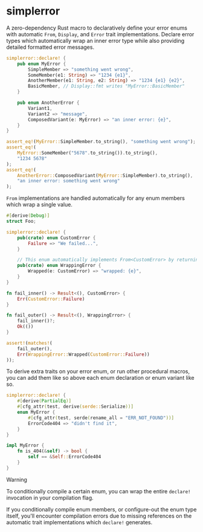# simplerror

A zero-dependency Rust macro to declaratively define your error enums with automatic `From`, `Display`, and `Error` trait implementations. Declare error types which automatically wrap an inner error type while also providing detailed formatted error messages.

```rust
simplerror::declare! {
    pub enum MyError {
        SimpleMember => "something went wrong",
        SomeMember(e1: String) => "1234 {e1}",
        AnotherMember(e1: String, e2: String) => "1234 {e1} {e2}",
        BasicMember, // Display::fmt writes "MyError::BasicMember"
    }

    pub enum AnotherError {
        Variant1,
        Variant2 => "message",
        ComposedVariant(e: MyError) => "an inner error: {e}",
    }
}

assert_eq!(MyError::SimpleMember.to_string(), "something went wrong");
assert_eq!(
    MyError::SomeMember("5678".to_string()).to_string(),
    "1234 5678"
);
assert_eq!(
    AnotherError::ComposedVariant(MyError::SimpleMember).to_string(),
    "an inner error: something went wrong"
);
```

`From` implementations are handled automatically for any enum members which wrap a single value.

```rust
#[derive(Debug)]
struct Foo;

simplerror::declare! {
    pub(crate) enum CustomError {
        Failure => "We failed...",
    }

    // This enum automatically implements From<CustomError> by returning `Self::Wrapped(CustomError)`
    pub(crate) enum WrappingError {
        Wrapped(e: CustomError) => "wrapped: {e}",
    }
}

fn fail_inner() -> Result<(), CustomError> {
    Err(CustomError::Failure)
}

fn fail_outer() -> Result<(), WrappingError> {
    fail_inner()?;
    Ok(())
}

assert!(matches!(
    fail_outer(),
    Err(WrappingError::Wrapped(CustomError::Failure))
));
```

To derive extra traits on your error enum, or run other procedural macros, you can add them like so above each enum declaration or enum variant like so.

```rust
simplerror::declare! {
    #[derive(PartialEq)]
    #[cfg_attr(test, derive(serde::Serialize))]
    enum MyError {
        #[cfg_attr(test, serde(rename_all = "ERR_NOT_FOUND"))]
        ErrorCode404 => "didn't find it",
    }
}

impl MyError {
    fn is_404(&self) -> bool {
        self == &Self::ErrorCode404
    }
}
```

> [!WARNING]
> To conditionally compile a certain enum, you can wrap the entire `declare!` invocation in your compilation flag.
>
> If you conditionally compile enum members, or configure-out the enum type itself, you'll encounter compilation errors due to missing references on the automatic trait implementations which `declare!` generates.
